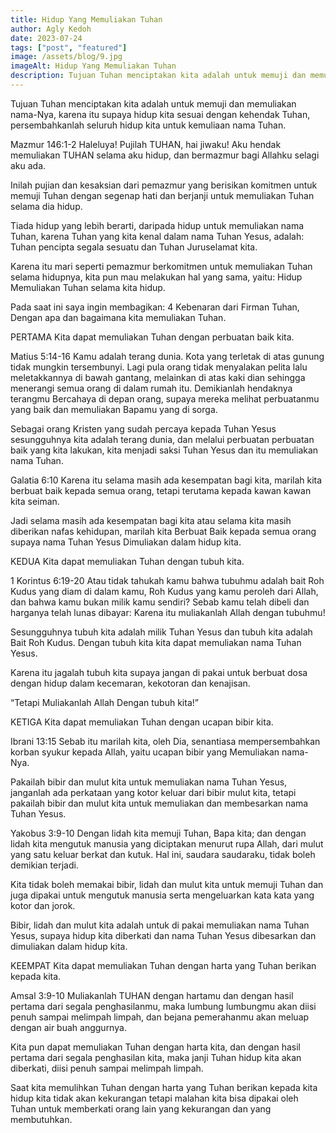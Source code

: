 ```yaml
---
title: Hidup Yang Memuliakan Tuhan
author: Agly Kedoh
date: 2023-07-24
tags: ["post", "featured"]
image: /assets/blog/9.jpg
imageAlt: Hidup Yang Memuliakan Tuhan
description: Tujuan Tuhan menciptakan kita adalah untuk memuji dan memuliakan nama-Nya, karena itu supaya hidup kita sesuai dengan kehendak Tuhan, persembahkanlah seluruh hidup kita untuk kemuliaan nama Tuhan
---
```


Tujuan Tuhan menciptakan kita adalah untuk memuji dan memuliakan nama-Nya, karena itu supaya hidup kita sesuai dengan kehendak Tuhan, persembahkanlah seluruh hidup kita untuk kemuliaan nama Tuhan.

Mazmur 146:1-2
Haleluya! Pujilah TUHAN, hai jiwaku!
Aku hendak memuliakan TUHAN selama aku hidup, dan bermazmur bagi Allahku selagi aku ada.

Inilah pujian dan kesaksian dari pemazmur yang berisikan komitmen untuk memuji Tuhan dengan segenap hati dan berjanji untuk memuliakan Tuhan selama dia hidup.

Tiada hidup yang lebih berarti, daripada hidup untuk memuliakan nama Tuhan, karena Tuhan yang kita kenal dalam nama Tuhan Yesus, adalah: Tuhan pencipta segala sesuatu dan Tuhan Juruselamat kita.

Karena itu mari seperti pemazmur berkomitmen untuk memuliakan Tuhan selama hidupnya, kita pun mau melakukan hal yang sama, yaitu: Hidup Memuliakan Tuhan selama kita hidup.

Pada saat ini saya ingin membagikan: 4 Kebenaran dari Firman Tuhan, Dengan apa dan bagaimana kita memuliakan Tuhan.

PERTAMA
Kita dapat memuliakan Tuhan dengan perbuatan baik kita.

Matius 5:14-16
Kamu adalah terang dunia. Kota yang terletak di atas gunung tidak mungkin tersembunyi.
Lagi pula orang tidak menyalakan pelita lalu meletakkannya di bawah gantang, melainkan di atas kaki dian sehingga menerangi semua orang di dalam rumah itu.
Demikianlah hendaknya terangmu Bercahaya di depan orang, supaya mereka melihat perbuatanmu yang baik dan memuliakan Bapamu yang di sorga.

Sebagai orang Kristen yang sudah percaya kepada Tuhan Yesus sesungguhnya kita adalah terang dunia, dan melalui perbuatan perbuatan baik yang kita lakukan, kita menjadi saksi Tuhan Yesus dan itu memuliakan nama Tuhan.

Galatia 6:10
Karena itu selama masih ada kesempatan bagi kita, marilah kita berbuat baik kepada semua orang, tetapi terutama kepada kawan kawan kita seiman.

Jadi selama masih ada kesempatan bagi kita atau selama kita masih diberikan nafas kehidupan, marilah kita Berbuat Baik kepada semua orang supaya nama Tuhan Yesus Dimuliakan dalam hidup kita.

KEDUA
Kita dapat memuliakan Tuhan dengan tubuh kita.

1 Korintus 6:19-20
Atau tidak tahukah kamu bahwa tubuhmu adalah bait Roh Kudus yang diam di dalam kamu, Roh Kudus yang kamu peroleh dari Allah, dan bahwa kamu bukan milik kamu sendiri?
Sebab kamu telah dibeli dan harganya telah lunas dibayar: Karena itu muliakanlah Allah dengan tubuhmu!

Sesungguhnya tubuh kita adalah milik Tuhan Yesus dan tubuh kita adalah Bait Roh Kudus. Dengan tubuh kita kita dapat memuliakan nama Tuhan Yesus.

Karena itu jagalah tubuh kita supaya jangan di pakai untuk berbuat dosa dengan hidup dalam kecemaran, kekotoran dan kenajisan.

“Tetapi Muliakanlah Allah Dengan tubuh kita!”

KETIGA
Kita dapat memuliakan Tuhan dengan ucapan bibir kita.

Ibrani 13:15
Sebab itu marilah kita, oleh Dia, senantiasa mempersembahkan korban syukur kepada Allah, yaitu ucapan bibir yang Memuliakan nama-Nya.

Pakailah bibir dan mulut kita untuk memuliakan nama Tuhan Yesus, janganlah ada perkataan yang kotor keluar dari bibir mulut kita, tetapi pakailah bibir dan mulut kita untuk memuliakan dan membesarkan nama Tuhan Yesus.

Yakobus 3:9-10
Dengan lidah kita memuji Tuhan, Bapa kita; dan dengan lidah kita mengutuk manusia yang diciptakan menurut rupa Allah, dari mulut yang satu keluar berkat dan kutuk.
Hal ini, saudara saudaraku, tidak boleh demikian terjadi.

Kita tidak boleh memakai bibir, lidah dan mulut kita untuk memuji Tuhan dan juga dipakai untuk mengutuk manusia serta mengeluarkan kata kata yang kotor dan jorok.

Bibir, lidah dan mulut kita adalah untuk di pakai memuliakan nama Tuhan Yesus, supaya hidup kita diberkati dan nama Tuhan Yesus dibesarkan dan dimuliakan dalam hidup kita.

KEEMPAT
Kita dapat memuliakan Tuhan dengan harta yang Tuhan berikan kepada kita.

Amsal 3:9-10
Muliakanlah TUHAN dengan hartamu dan dengan hasil pertama dari segala penghasilanmu, maka lumbung lumbungmu akan diisi penuh sampai melimpah limpah, dan bejana pemerahanmu akan meluap dengan air buah anggurnya.

Kita pun dapat memuliakan Tuhan dengan harta kita, dan dengan hasil pertama dari segala penghasilan kita, maka janji Tuhan hidup kita akan diberkati, diisi penuh sampai melimpah limpah.

Saat kita memulihkan Tuhan dengan harta yang Tuhan berikan kepada kita hidup kita tidak akan kekurangan tetapi malahan kita bisa dipakai oleh Tuhan untuk memberkati orang lain yang kekurangan dan yang membutuhkan.



